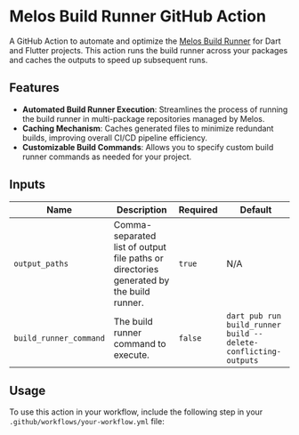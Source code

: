 # Melos Build Runner GitHub Action

A GitHub Action to automate and optimize the [Melos Build Runner](https://pub.dev/packages/melos) for Dart and Flutter projects. This action runs the build runner across your packages and caches the outputs to speed up subsequent runs.

## Features

- **Automated Build Runner Execution**: Streamlines the process of running the build runner in multi-package repositories managed by Melos.
- **Caching Mechanism**: Caches generated files to minimize redundant builds, improving overall CI/CD pipeline efficiency.
- **Customizable Build Commands**: Allows you to specify custom build runner commands as needed for your project.

## Inputs

| Name                 | Description                                                                                                            | Required | Default                                                         |
|----------------------|------------------------------------------------------------------------------------------------------------------------|----------|-----------------------------------------------------------------|
| `output_paths`       | Comma-separated list of output file paths or directories generated by the build runner.                                 | `true`   | N/A                                                             |
| `build_runner_command` | The build runner command to execute.                                                                                   | `false`  | `dart pub run build_runner build --delete-conflicting-outputs`  |

## Usage

To use this action in your workflow, include the following step in your `.github/workflows/your-workflow.yml` file:

